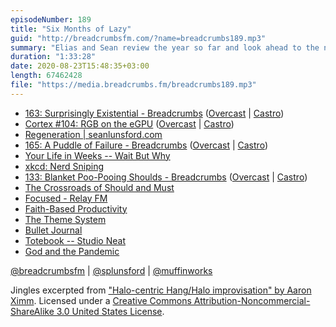 ```yaml
---
episodeNumber: 189
title: "Six Months of Lazy"
guid: "http://breadcrumbsfm.com/?name=breadcrumbs189.mp3"
summary: "Elias and Sean review the year so far and look ahead to the next four months."
duration: "1:33:28"
date: 2020-08-23T15:48:35+03:00
length: 67462428
file: "https://media.breadcrumbs.fm/breadcrumbs189.mp3"
---
```


- [163: Surprisingly Existential - Breadcrumbs](http://breadcrumbsfm.com/?name=breadcrumbs163.mp3) ([Overcast](https://overcast.fm/+Llyp4Dwfw) | [Castro](https://castro.fm/episode/D5fYbA))
- [Cortex #104: RGB on the eGPU](http://relay.fm/cortex/104) ([Overcast](https://overcast.fm/+E7b7wF8gs) | [Castro](https://castro.fm/episode/Q00iRL))
- [Regeneration | seanlunsford.com](https://seanlunsford.com/regeneration/)
- [165: A Puddle of Failure - Breadcrumbs](http://breadcrumbsfm.com/?name=breadcrumbs165.mp3) ([Overcast](https://overcast.fm/+LlyoqL1VQ) | [Castro](https://castro.fm/episode/Hl53lr))
- [Your Life in Weeks -- Wait But Why](https://waitbutwhy.com/2014/05/life-weeks.html)
- [xkcd: Nerd Sniping](https://xkcd.com/356/)
- [133: Blanket Poo-Pooing Shoulds - Breadcrumbs](http://breadcrumbsfm.com/?name=breadcrumbs133.mp3) ([Overcast](https://overcast.fm/+LlyouLKM4) | [Castro](https://castro.fm/episode/ADrgOe))
- [The Crossroads of Should and Must](https://medium.com/@elleluna/the-crossroads-of-should-and-must-90c75eb7c5b0)
- [Focused - Relay FM](https://www.relay.fm/focused/)
- [Faith-Based Productivity](https://faithbasedproductivity.com/)
- [The Theme System](https://www.thethemesystem.com/)
- [Bullet Journal](https://bulletjournal.com/)
- [Totebook -- Studio Neat](https://www.studioneat.com/products/totebook)
- [God and the Pandemic](http://www.amazon.com/dp/B088BJP43K/?tag=breadcrumbsfm-20)

[@breadcrumbsfm](https://twitter.com/breadcrumbsfm) | [@splunsford](https://twitter.com/splunsford) | [@muffinworks](https://twitter.com/muffinworks)

Jingles excerpted from ["Halo-centric Hang/Halo improvisation" by Aaron Ximm](http://freemusicarchive.org/music/aaron_ximm/handpans_and_the_hang/). Licensed under a [Creative Commons Attribution-Noncommercial-ShareAlike 3.0 United States License](http://creativecommons.org/licenses/by-nc-sa/3.0/us/).